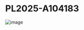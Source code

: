 # PL2025-A104183

![image](https://github.com/user-attachments/assets/14cfb259-0338-433e-bddc-378c71332677)
